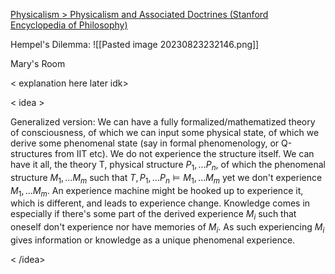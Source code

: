 [Physicalism > Physicalism and Associated Doctrines (Stanford Encyclopedia of Philosophy)](https://plato.stanford.edu/entries/physicalism/associated.html)


Hempel's Dilemma:
![[Pasted image 20230823232146.png]]






Mary's Room

< explanation here later idk>

< idea >

Generalized version: We can have a fully formalized/mathematized theory of consciousness, of which we can input some physical state, of which we derive some phenomenal state (say in formal phenomenology, or Q-structures from IIT etc). We do not experience the structure itself. We can have it all, the theory T, physical structure $P_1,...P_n$, of which the phenomenal structure $M_1,...M_m$ such that $T,P_1,...P_n\models M_1,...M_m$ yet we don't experience $M_1,...M_m$. An experience machine might be hooked up to experience it, which is different, and leads to experience change. Knowledge comes in especially if there's some part of the derived experience $M_i$ such that oneself don't experience nor have memories of $M_i$. As such experiencing $M_i$ gives information or knowledge as a unique phenomenal experience.

< /idea>